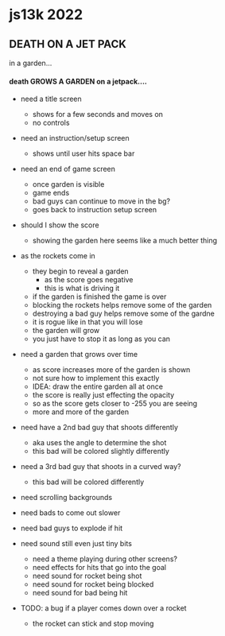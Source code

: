 

# js13k 2022

## DEATH ON A JET PACK
in a garden...

#### death GROWS A GARDEN on a jetpack....

- need a title screen
    - shows for a few seconds and moves on
    - no controls

- need an instruction/setup screen
    - shows until user hits space bar

- need an end of game screen
    - once garden is visible
    - game ends
    - bad guys can continue to move in the bg?
    - goes back to instruction setup screen

- should I show the score
    - showing the garden here seems like a much better thing

- as the rockets come in
    - they begin to reveal a garden
        - as the score goes negative
        - this is what is driving it
    - if the garden is finished the game is over
    - blocking the rockets helps remove some of the garden
    - destroying a bad guy helps remove some of the gardne
    - it is rogue like in that you will lose
    - the garden will grow
    - you just have to stop it as long as you can

- need a garden that grows over time
    - as score increases more of the garden is shown
    - not sure how to implement this exactly
    - IDEA: draw the entire garden all at once
    - the score is really just effecting the opacity
    - so as the score gets closer to -255 you are seeing
    - more and more of the garden
    
- need have a 2nd bad guy that shoots differently
    - aka uses the angle to determine the shot
    - this bad will be colored slightly differently

- need a 3rd bad guy that shoots in a curved way?
    - this bad will be colored differently

- need scrolling backgrounds

- need bads to come out slower

- need bad guys to explode if hit

- need sound still even just tiny bits
    - need a theme playing during other screens?
    - need effects for hits that go into the goal
    - need sound for rocket being shot
    - need sound for rocket being blocked
    - need sound for bad being hit
    
- TODO: a bug if a player comes down over a rocket
    - the rocket can stick and stop moving

